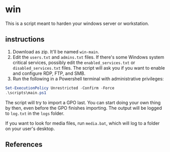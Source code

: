 # win
This is a script meant to harden your windows server or workstation.

## instructions
1. Download as zip. It'll be named ```win-main```.
  2. Edit the `users.txt` and `admins.txt` files. If there's some Windows system critical services, possibly edit the `enabled_services.txt` or `disabled_services.txt` files. The script will ask you if you want to enable and configure RDP, FTP, and SMB.
  3. Run the following in a Powershell terminal with administrative privileges:
  ```powershell
  Set-ExecutionPolicy Unrestricted -Confirm -Force
  .\scripts\main.ps1
  ```
  The script will try to import a GPO last. You can start doing your own thing by then, even before the GPO finishes importing. The output will be logged to `log.txt` in the `logs` folder. 

If you want to look for media files, run `media.bat`, which will log to a folder on your user's desktop.

## References
